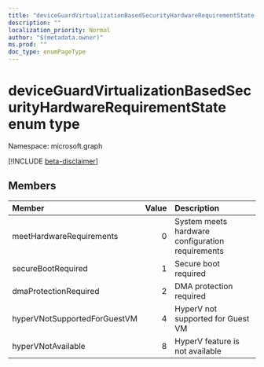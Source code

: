 ```yaml
---
title: "deviceGuardVirtualizationBasedSecurityHardwareRequirementState enum type"
description: ""
localization_priority: Normal
author: "$(metadata.owner)"
ms.prod: ""
doc_type: enumPageType
---
```


# deviceGuardVirtualizationBasedSecurityHardwareRequirementState enum type

Namespace: microsoft.graph

[!INCLUDE [beta-disclaimer](../../includes/beta-disclaimer.md)]

## Members

| Member                       | Value | Description                                      |
| :--------------------------- | ----: | :----------------------------------------------- |
| meetHardwareRequirements     | 0     | System meets hardware configuration requirements |
| secureBootRequired           | 1     | Secure boot required                             |
| dmaProtectionRequired        | 2     | DMA protection required                          |
| hyperVNotSupportedForGuestVM | 4     | HyperV not supported for Guest VM                |
| hyperVNotAvailable           | 8     | HyperV feature is not available                  |